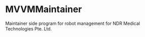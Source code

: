 # MVVMMaintainer
Maintainer side program for robot management for NDR Medical Technologies Pte. Ltd.
